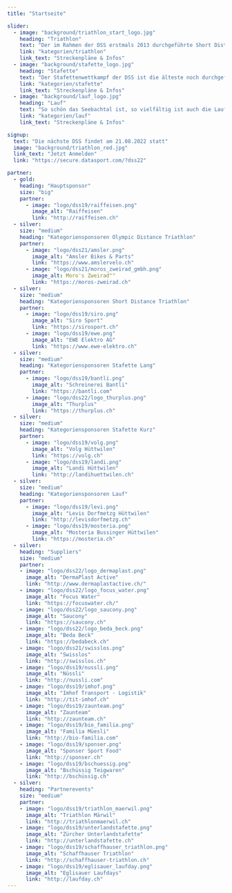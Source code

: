 ```yaml
---
title: "Startseite"

slider:
  - image: "background/triathlon_start_logo.jpg"
    heading: "Triathlon"
    text: "Der im Rahmen der DSS erstmals 2013 durchgeführte Short Distance Triathlon wird seit 2017 auch als Olympische Distanz angeboten. Beide Distanzen haben ihren Reiz. Schau dir die Strecken an; es lohnt sich!"
    link: "kategorien/triathlon"
    link_text: "Streckenpläne & Infos"
  - image: "background/stafette_logo.jpg"
    heading: "Stafette"
    text: "Der Stafettenwettkampf der DSS ist die älteste noch durchgeführte Stafette in der Schweiz. Man staune: 1945 fand die erste Austragung statt!"
    link: "kategorien/stafette"
    link_text: "Streckenpläne & Infos"
  - image: "background/lauf_logo.jpg"
    heading: "Lauf"
    text: "So schön das Seebachtal ist, so vielfältig ist auch die Laufstrecke des Dreiseenlaufs."
    link: "kategorien/lauf"
    link_text: "Streckenpläne & Infos"

signup:
  text: "Die nächste DSS findet am 21.08.2022 statt"
  image: "background/triathlon_red.jpg"
  link_text: "Jetzt Anmelden"
  link: "https://secure.datasport.com/?dss22"

partner:
  - gold:
    heading: "Hauptsponsor"
    size: "big"
    partner:
      - image: "logo/dss19/raiffeisen.png"
        image_alt: "Raiffeisen"
        link: "http://raiffeisen.ch"
  - silver:
    size: "medium"
    heading: "Kategoriensponsoren Olympic Distance Triathlon"
    partner:
      - image: "logo/dss21/amsler.png"
        image_alt: "Amsler Bikes & Parts"
        link: "https://www.amslervelo.ch"
      - image: "logo/dss21/moros_zweirad_gmbh.png"
        image_alt: Moro's Zweirad""
        link: "https://moros-zweirad.ch"
  - silver:
    size: "medium"
    heading: "Kategoriensponsoren Short Distance Triathlon"
    partner:
      - image: "logo/dss19/siro.png"
        image_alt: "Siro Sport"
        link: "https://sirosport.ch"
      - image: "logo/dss19/ewe.png"
        image_alt: "EWE Elektro AG"
        link: "https://www.ewe-elektro.ch"
  - silver:
    size: "medium"
    heading: "Kategoriensponsoren Stafette Lang"
    partner:
      - image: "logo/dss19/bantli.png"
        image_alt: "Schreinerei Bantli"
        link: "https://bantli.com"
      - image: "logo/dss22/logo_thurplus.png"
        image_alt: "Thurplus"
        link: "https://thurplus.ch"
  - silver:
    size: "medium"
    heading: "Kategoriensponsoren Stafette Kurz"
    partner:
      - image: "logo/dss19/volg.png"
        image_alt: "Volg Hüttwilen"
        link: "https://volg.ch"
      - image: "logo/dss19/landi.png"
        image_alt: "Landi Hüttwilen"
        link: "http://landihuettwilen.ch"
  - silver:
    size: "medium"
    heading: "Kategoriensponsoren Lauf"
    partner:
      - image: "logo/dss19/levi.png"
        image_alt: "Levis Dorfmetzg Hüttwilen"
        link: "http://levisdorfmetzg.ch"
      - image: "logo/dss19/mosteria.png"
        image_alt: "Mosteria Bussinger Hüttwilen"
        link: "https://mosteria.ch"
  - silver:
    heading: "Suppliers"
    size: "medium"
    partner:
    - image: "logo/dss22/logo_dermaplast.png"
      image_alt: "DermaPlast Active"
      link: "http://www.dermaplastactive.ch/"
    - image: "logo/dss22/logo_focus_water.png"
      image_alt: "Focus Water"
      link: "https://focuswater.ch/"
    - image: "logo/dss22/logo_saucony.png"
      image_alt: "Saucony"
      link: "https://saucony.ch"
    - image: "logo/dss22/logo_beda_beck.png"
      image_alt: "Beda Beck"
      link: "https://bedabeck.ch"
    - image: "logo/dss21/swisslos.png"
      image_alt: "Swisslos"
      link: "http://swisslos.ch"
    - image: "logo/dss19/nussli.png"
      image_alt: "Nüssli"
      link: "http://nussli.com"
    - image: "logo/dss19/imhof.png"
      image_alt: "Imhof Transport - Logistik"
      link: "http://tit-imhof.ch"
    - image: "logo/dss19/zaunteam.png"
      image_alt: "Zaunteam"
      link: "http://zaunteam.ch"
    - image: "logo/dss19/bio_familia.png"
      image_alt: "Familia Müesli"
      link: "http://bio-familia.com"
    - image: "logo/dss19/sponser.png"
      image_alt: "Sponser Sport Food"
      link: "http://sponser.ch"
    - image: "logo/dss19/bschuessig.png"
      image_alt: "Bschüssig Teigwaren"
      link: "http://bschüssig.ch"
  - silver:
    heading: "Partnerevents"
    size: "medium"
    partner:
    - image: "logo/dss19/triathlon_maerwil.png"
      image_alt: "Triathlon Märwil"
      link: "http://triathlonmaerwil.ch"
    - image: "logo/dss19/unterlandstafette.png"
      image_alt: "Zürcher Unterlandstafette"
      link: "http://unterlandstafette.ch"
    - image: "logo/dss19/schaffhauser_triathlon.png"
      image_alt: "Schaffhauser Triathlon"
      link: "http://schaffhauser-triathlon.ch"
    - image: "logo/dss19/eglisauer_laufday.png"
      image_alt: "Eglisauer Laufdays"
      link: "http://laufday.ch"
---
```

